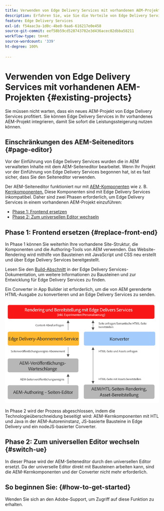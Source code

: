 ```yaml
---
title: Verwenden von Edge Delivery Services mit vorhandenen AEM-Projekten
description: Erfahren Sie, wie Sie die Vorteile von Edge Delivery Services für Ihre vorhandenen AEM-Projekte nutzen können.
feature: Edge Delivery Services
exl-id: f54aac3a-1d0c-4be0-9aa6-616217e0e458
source-git-commit: eef58b59cd528743702e3d436acec02dbba58211
workflow-type: tm+mt
source-wordcount: '339'
ht-degree: 100%

---
```


# Verwenden von Edge Delivery Services mit vorhandenen AEM-Projekten {#existing-projects}

Sie müssen nicht warten, dass ein neues AEM-Projekt von Edge Delivery Services profitiert. Sie können Edge Delivery Services in Ihr vorhandenes AEM-Projekt integrieren, damit Sie sofort die Leistungssteigerung nutzen können.

## Einschränkungen des AEM-Seiteneditors {#page-editor}

Vor der Einführung von Edge Delivery Services wurden die in AEM verwalteten Inhalte mit dem AEM-Seiteneditor bearbeitet. Wenn Ihr Projekt vor der Einführung von Edge Delivery Services begonnen hat, ist es fast sicher, dass Sie den Seiteneditor verwenden.

Der AEM-Seiteneditor funktioniert nur mit [AEM-Komponenten](/help/implementing/developing/components/overview.md) wie z. B. [Kernkomponenten.](https://experienceleague.adobe.com/docs/experience-manager-core-components/using/introduction.html?lang=de) Diese Komponenten sind mit Edge Delivery Services inkompatibel. Daher sind zwei Phasen erforderlich, um Edge Delivery Services in einem vorhandenen AEM-Projekt einzuführen:

* [Phase 1: Frontend ersetzen](#replace-front-end)
* [Phase 2: Zum universellen Editor wechseln](#switch-ue)

## Phase 1: Frontend ersetzen {#replace-front-end}

In Phase 1 können Sie weiterhin Ihre vorhandene Site-Struktur, die Komponenten und die Authoring-Tools von AEM verwenden. Das Website-Rendering wird mithilfe von Bausteinen mit JavaScript und CSS neu erstellt und über Edge Delivery Services bereitgestellt.

Lesen Sie den [Build-Abschnitt](/help/edge/developer/block-collection.md) in der Edge Delivery Services-Dokumentation, um weitere Informationen zu Bausteinen und zur Entwicklung für Edge Delivery Services zu finden.

Ein Converter in App Builder ist erforderlich, um die von AEM gerenderte HTML-Ausgabe zu konvertieren und an Edge Delivery Services zu senden.

![Der Inhalts-Converter im Veröffentlichungsfluss](assets/content-converter.png)

In Phase 2 wird der Prozess abgeschlossen, indem die Technologieüberschneidung beseitigt wird: AEM-Kernkomponenten mit HTL und Java in der AEM-Autoreninstanz, JS-basierte Bausteine in Edge Delivery und ein nodeJS-basierter Converter.

## Phase 2: Zum universellen Editor wechseln {#switch-ue}

In dieser Phase wird der AEM-Seiteneditor durch den universellen Editor ersetzt. Da der universelle Editor direkt mit Bausteinen arbeiten kann, sind die AEM-Kernkomponenten und der Converter nicht mehr erforderlich.

## So beginnen Sie: {#how-to-get-started}

Wenden Sie sich an den Adobe-Support, um Zugriff auf diese Funktion zu erhalten.
